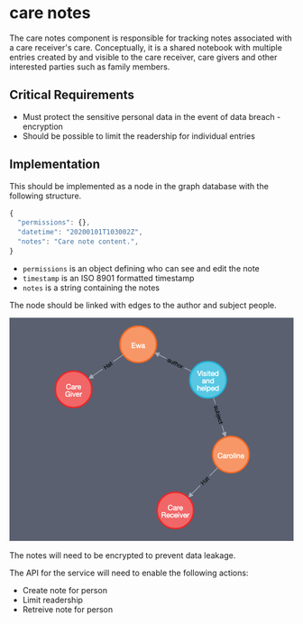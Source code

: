 # care notes

The care notes component is responsible for tracking notes associated with a care receiver's care. Conceptually, it is a shared notebook with multiple entries created by and visible to the care receiver, care givers and other interested parties such as family members.

## Critical Requirements

* Must protect the sensitive personal data in the event of data breach - encryption
* Should be possible to limit the readership for individual entries

## Implementation

This should be implemented as a node in the graph database with the following structure.

```javascript
{
  "permissions": {},
  "datetime": "20200101T103002Z",
  "notes": "Care note content.",
}
```

* `permissions` is an object defining who can see and edit the note
* `timestamp` is an ISO 8901 formatted timestamp
* `notes` is a string containing the notes

The node should be linked with edges to the author and subject people.

![an example graph showing care notes linked to two sets of people](../../../.gitbook/assets/care-notes-graph.png)

The notes will need to be encrypted to prevent data leakage.

The API for the service will need to enable the following actions:

* Create note for person
* Limit readership
* Retreive note for person

